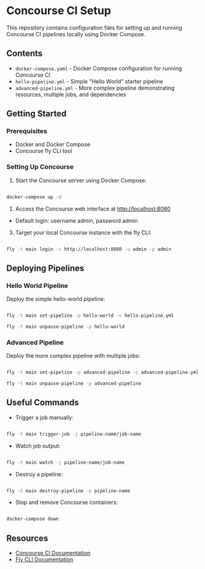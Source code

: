# Concourse CI Setup

This repository contains configuration files for setting up and running Concourse CI pipelines locally using Docker Compose.

## Contents

-   `docker-compose.yaml` - Docker Compose configuration for running Concourse CI
-   `hello-pipeline.yml` - Simple "Hello World" starter pipeline
-   `advanced-pipeline.yml` - More complex pipeline demonstrating resources, multiple jobs, and dependencies

## Getting Started

### Prerequisites

-   Docker and Docker Compose
-   Concourse fly CLI tool

### Setting Up Concourse

1.  Start the Concourse server using Docker Compose:

```bash

docker-compose up -d
```

1.  Access the Concourse web interface at <http://localhost:8080>

-   Default login: username admin, password admin

3.  Target your local Concourse instance with the fly CLI:

```bash

fly -t main login -c http://localhost:8080 -u admin -p admin
```

## Deploying Pipelines

### Hello World Pipeline

Deploy the simple hello-world pipeline:

```bash

fly -t main set-pipeline -p hello-world -c hello-pipeline.yml

fly -t main unpause-pipeline -p hello-world
```

### Advanced Pipeline

Deploy the more complex pipeline with multiple jobs:

```bash

fly -t main set-pipeline -p advanced-pipeline -c advanced-pipeline.yml

fly -t main unpause-pipeline -p advanced-pipeline
```

## Useful Commands

-   Trigger a job manually:

```bash

fly -t main trigger-job -j pipeline-name/job-name
```

-   Watch job output:

```bash

fly -t main watch -j pipeline-name/job-name
```

-   Destroy a pipeline:

```bash

fly -t main destroy-pipeline -p pipeline-name
```

-   Stop and remove Concourse containers:

```bash

docker-compose down
```

## Resources

-   [Concourse CI Documentation](https://concourse-ci.org/docs.html)
-   [Fly CLI Documentation](https://concourse-ci.org/fly.html)
  
